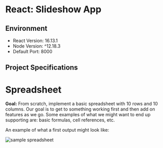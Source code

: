 # React: Slideshow App

## Environment

- React Version: 16.13.1
- Node Version: ^12.18.3
- Default Port: 8000

## Project Specifications

# Spreadsheet

**Goal:** From scratch, implement a basic spreadsheet with 10 rows and 10 columns. Our goal is to get to something working first and then add on features as we go. Some examples of what we might want to end up supporting are: basic formulas, cell references, etc.

An example of what a first output might look like:

![sample spreadsheet](https://user-images.githubusercontent.com/150634/90670158-a3dc6580-e207-11ea-806d-440b67715e98.png)
